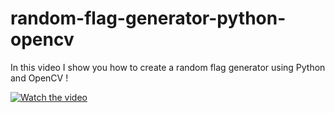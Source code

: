 # random-flag-generator-python-opencv

In this video I show you how to create a random flag generator using Python and OpenCV !

[![Watch the video](https://img.youtube.com/vi/reKbjAfeBHA/0.jpg)](https://www.youtube.com/watch?v=reKbjAfeBHA)
